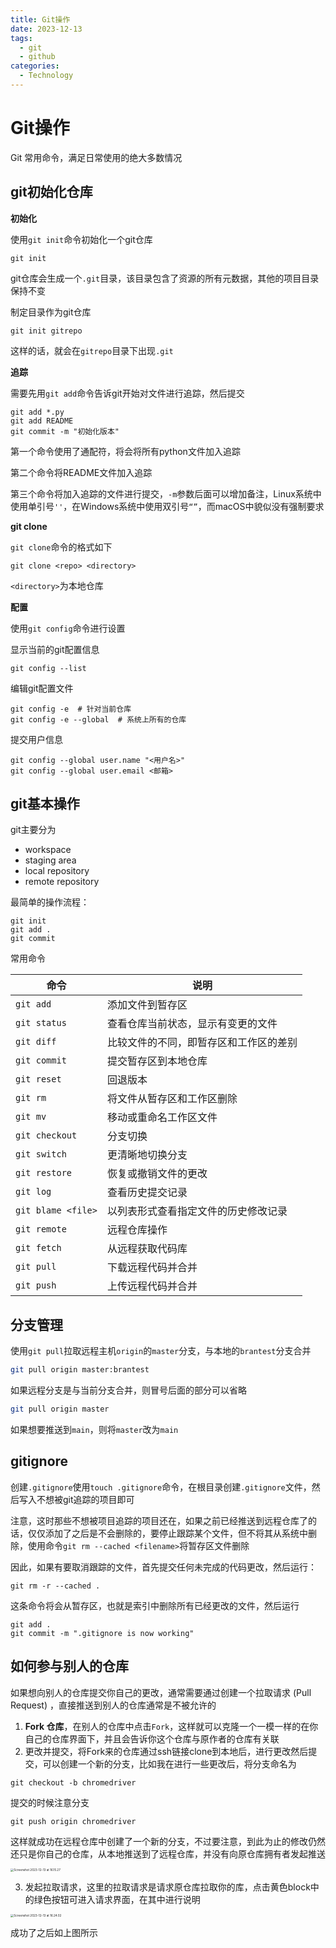 ```yaml
---
title: Git操作 
date: 2023-12-13
tags: 
  - git 
  - github
categories: 
  - Technology
---
```

# Git操作

Git 常用命令，满足日常使用的绝大多数情况

<!-- more -->

## git初始化仓库

**初始化**

使用`git init`命令初始化一个git仓库

```shell
git init
```

git仓库会生成一个`.git`目录，该目录包含了资源的所有元数据，其他的项目目录保持不变

制定目录作为git仓库

```shell
git init gitrepo
```

这样的话，就会在`gitrepo`目录下出现`.git`

**追踪**

需要先用`git add`命令告诉git开始对文件进行追踪，然后提交

```shell
git add *.py
git add README
git commit -m "初始化版本"
```

第一个命令使用了通配符，将会将所有python文件加入追踪

第二个命令将README文件加入追踪

第三个命令将加入追踪的文件进行提交，`-m`参数后面可以增加备注，Linux系统中使用单引号`''`，在Windows系统中使用双引号`“”`，而macOS中貌似没有强制要求

**git clone**

`git clone`命令的格式如下

```shell
git clone <repo> <directory>
```

`<directory>`为本地仓库

**配置**

使用`git config`命令进行设置

显示当前的git配置信息

```shell
git config --list
```

编辑git配置文件

```shell
git config -e  # 针对当前仓库
git config -e --global  # 系统上所有的仓库
```

提交用户信息

```shel
git config --global user.name "<用户名>"
git config --global user.email <邮箱>
```

## git基本操作

git主要分为

- workspace
- staging area
- local repository
- remote repository

最简单的操作流程：

```shell
git init
git add .
git commit
```

常用命令

| 命令               | 说明                                   |
| ------------------ | -------------------------------------- |
| `git add`          | 添加文件到暂存区                       |
| `git status`       | 查看仓库当前状态，显示有变更的文件     |
| `git diff`         | 比较文件的不同，即暂存区和工作区的差别 |
| `git commit`       | 提交暂存区到本地仓库                   |
| `git reset`        | 回退版本                               |
| `git rm`           | 将文件从暂存区和工作区删除             |
| `git mv`           | 移动或重命名工作区文件                 |
| `git checkout`     | 分支切换                               |
| `git switch`       | 更清晰地切换分支                       |
| `git restore`      | 恢复或撤销文件的更改                   |
| `git log`          | 查看历史提交记录                       |
| `git blame <file>` | 以列表形式查看指定文件的历史修改记录   |
| `git remote`       | 远程仓库操作                           |
| `git fetch`        | 从远程获取代码库                       |
| `git pull`         | 下载远程代码并合并                     |
| `git push`         | 上传远程代码并合并                     |

## 分支管理

使用`git pull`拉取远程主机`origin`的`master`分支，与本地的`brantest`分支合并

```bash
git pull origin master:brantest
```

如果远程分支是与当前分支合并，则冒号后面的部分可以省略

```bash
git pull origin master
```

如果想要推送到`main`，则将`master`改为`main`

## gitignore

创建`.gitignore`使用`touch .gitignore`命令，在根目录创建`.gitignore`文件，然后写入不想被git追踪的项目即可

注意，这时那些不想被项目追踪的项目还在，如果之前已经推送到远程仓库了的话，仅仅添加了之后是不会删除的，要停止跟踪某个文件，但不将其从系统中删除，使用命令`git rm --cached <filename>`将暂存区文件删除

因此，如果有要取消跟踪的文件，首先提交任何未完成的代码更改，然后运行：
```shell
git rm -r --cached .
```

这条命令将会从暂存区，也就是索引中删除所有已经更改的文件，然后运行

```shell
git add .
git commit -m ".gitignore is now working"
```

## 如何参与别人的仓库

如果想向别人的仓库提交你自己的更改，通常需要通过创建一个拉取请求 (Pull Request) ，直接推送到别人的仓库通常是不被允许的

1. **Fork 仓库**，在别人的仓库中点击`Fork`，这样就可以克隆一个一模一样的在你自己的仓库界面下，并且会告诉你这个仓库与原作者的仓库有关联
2. 更改并提交，将Fork来的仓库通过ssh链接clone到本地后，进行更改然后提交，可以创建一个新的分支，比如我在进行一些更改后，将分支命名为

```shell
git checkout -b chromedriver
```

提交的时候注意分支

```shell
git push origin chromedriver
```

这样就成功在远程仓库中创建了一个新的分支，不过要注意，到此为止的修改仍然还只是你自己的仓库，从本地推送到了远程仓库，并没有向原仓库拥有者发起推送

<img src="https://mdstore.oss-cn-beijing.aliyuncs.com/markdown/Screenshot%202023-12-13%20at%2016.15.27.png" alt="Screenshot 2023-12-13 at 16.15.27" style="zoom: 33%;" />

3. 发起拉取请求，这里的拉取请求是请求原仓库拉取你的库，点击黄色block中的绿色按钮可进入请求界面，在其中进行说明

<img src="https://mdstore.oss-cn-beijing.aliyuncs.com/markdown/Screenshot%202023-12-13%20at%2016.24.02.png" alt="Screenshot 2023-12-13 at 16.24.02" style="zoom:33%;" />

成功了之后如上图所示
